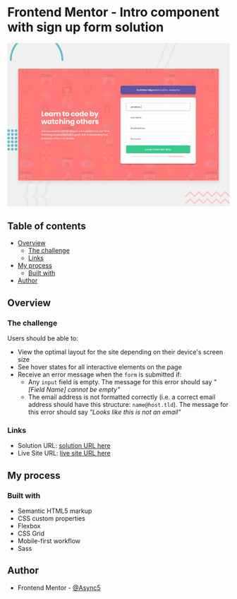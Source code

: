 # Frontend Mentor - Intro component with sign up form solution

![Design](./design/desktop-preview.jpg)

## Table of contents

- [Overview](#overview)
  - [The challenge](#the-challenge)
  - [Links](#links)
- [My process](#my-process)
  - [Built with](#built-with)
- [Author](#author)

## Overview

### The challenge

Users should be able to:

- View the optimal layout for the site depending on their device's screen size
- See hover states for all interactive elements on the page
- Receive an error message when the `form` is submitted if:
  - Any `input` field is empty. The message for this error should say _"[Field Name] cannot be empty"_
  - The email address is not formatted correctly (i.e. a correct email address should have this structure: `name@host.tld`). The message for this error should say _"Looks like this is not an email"_

### Links

- Solution URL: [solution URL here](https://your-solution-url.com)
- Live Site URL: [live site URL here](https://www.frontendmentor.io/solutions/intro-component-with-sign-up-form-with-htmlsassjavasript-c57E0Xs_F)

## My process

### Built with

- Semantic HTML5 markup
- CSS custom properties
- Flexbox
- CSS Grid
- Mobile-first workflow
- Sass

## Author

<!-- - Website - [Add your name here](https://www.your-site.com) -->

- Frontend Mentor - [@Async5](https://www.frontendmentor.io/profile/async5)
